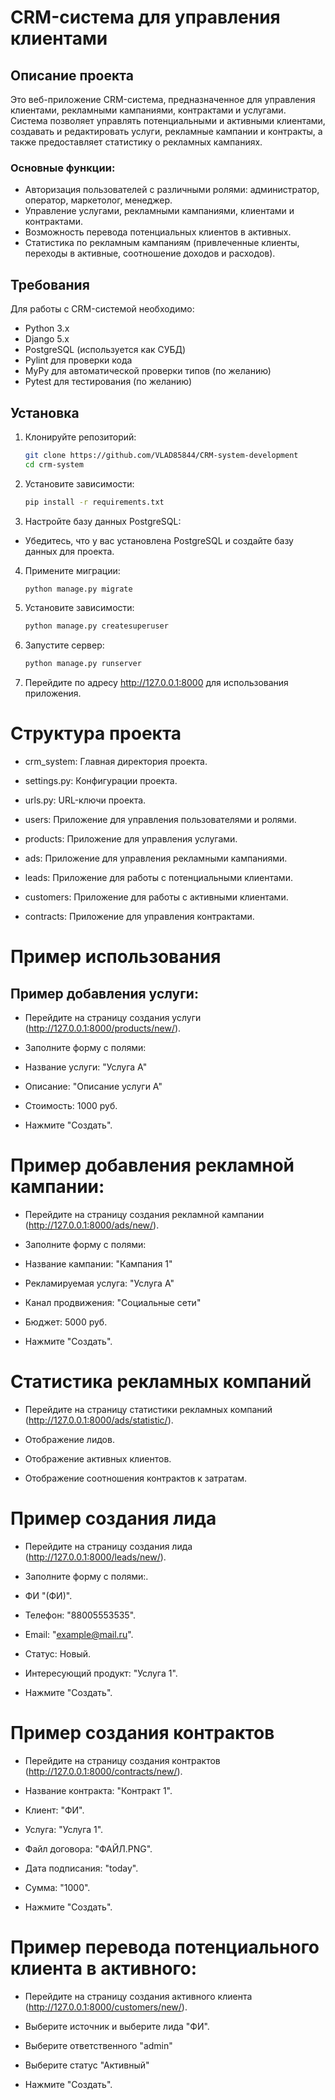 # CRM-система для управления клиентами

## Описание проекта

Это веб-приложение CRM-система, предназначенное для управления клиентами, рекламными кампаниями, контрактами и услугами. Система позволяет управлять потенциальными и активными клиентами, создавать и редактировать услуги, рекламные кампании и контракты, а также предоставляет статистику о рекламных кампаниях.

### Основные функции:
- Авторизация пользователей с различными ролями: администратор, оператор, маркетолог, менеджер.
- Управление услугами, рекламными кампаниями, клиентами и контрактами.
- Возможность перевода потенциальных клиентов в активных.
- Статистика по рекламным кампаниям (привлеченные клиенты, переходы в активные, соотношение доходов и расходов).

## Требования

Для работы с CRM-системой необходимо:
- Python 3.x
- Django 5.x
- PostgreSQL (используется как СУБД)
- Pylint для проверки кода
- MyPy для автоматической проверки типов (по желанию)
- Pytest для тестирования (по желанию)

## Установка

1. Клонируйте репозиторий:

   ```bash
   git clone https://github.com/VLAD85844/CRM-system-development
   cd crm-system

2. Установите зависимости:

   ```bash
   pip install -r requirements.txt
   
3. Настройте базу данных PostgreSQL:

- Убедитесь, что у вас установлена PostgreSQL и создайте базу данных для проекта.

4. Примените миграции:

   ```bash
   python manage.py migrate

5. Установите зависимости:

   ```bash
   python manage.py createsuperuser
   
6. Запустите сервер:

   ```bash
   python manage.py runserver
   
7. Перейдите по адресу http://127.0.0.1:8000 для использования приложения.


# Структура проекта
- crm_system: Главная директория проекта.

- settings.py: Конфигурации проекта.

- urls.py: URL-ключи проекта.

- users: Приложение для управления пользователями и ролями.

- products: Приложение для управления услугами.

- ads: Приложение для управления рекламными кампаниями.

- leads: Приложение для работы с потенциальными клиентами.

- customers: Приложение для работы с активными клиентами.

- contracts: Приложение для управления контрактами.


# Пример использования
## Пример добавления услуги:
- Перейдите на страницу создания услуги (http://127.0.0.1:8000/products/new/).

- Заполните форму с полями:

- Название услуги: "Услуга A"

- Описание: "Описание услуги A"

- Стоимость: 1000 руб.

- Нажмите "Создать".


# Пример добавления рекламной кампании:
- Перейдите на страницу создания рекламной кампании (http://127.0.0.1:8000/ads/new/).

- Заполните форму с полями:

- Название кампании: "Кампания 1"

- Рекламируемая услуга: "Услуга A"

- Канал продвижения: "Социальные сети"

- Бюджет: 5000 руб.

- Нажмите "Создать".


# Статистика рекламных компаний
- Перейдите на страницу статистики рекламных компаний (http://127.0.0.1:8000/ads/statistic/).

- Отображение лидов.

- Отображение активных клиентов.

- Отображение соотношения контрактов к затратам.


# Пример создания лида
- Перейдите на страницу создания лида (http://127.0.0.1:8000/leads/new/).

- Заполните форму с полями:.

- ФИ "(ФИ)".

- Телефон: "88005553535".

- Email: "example@mail.ru".

- Статус: Новый.

- Интересующий продукт: "Услуга 1".

- Нажмите "Создать".


# Пример создания контрактов
- Перейдите на страницу создания контрактов (http://127.0.0.1:8000/contracts/new/).

- Название контракта: "Контракт 1".

- Клиент: "ФИ".

- Услуга: "Услуга 1".

- Файл договора: "ФАЙЛ.PNG".

- Дата подписания: "today".

- Сумма: "1000".

- Нажмите "Создать".


# Пример перевода потенциального клиента в активного:
- Перейдите на страницу создания активного клиента (http://127.0.0.1:8000/customers/new/).

- Выберите источник и выберите лида "ФИ".

- Выберите ответственного "admin"

- Выберите статус "Активный"

- Нажмите "Создать".